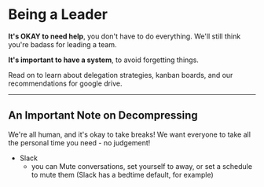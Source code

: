 # Being a Leader

**It's OKAY to need help**, you don't have to do everything. We'll
still think you're badass for leading a team.

**It's important to have a system**, to avoid forgetting things.

Read on to learn about delegation strategies, kanban
boards, and our recommendations for google drive.

---

## An Important Note on Decompressing
We're all human, and it's okay to take breaks!
We want everyone to take all the personal time you need - no judgement!

* Slack
  * you can Mute conversations, set yourself to away, or set a schedule to mute them (Slack has a bedtime default, for example)
